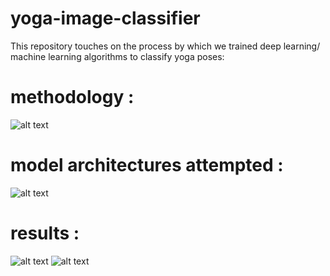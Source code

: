 # yoga-image-classifier
This repository touches on the process by which we trained deep learning/ machine learning algorithms to classify yoga poses:

 # methodology :
![alt text](https://raw.githubusercontent.com/jay-uChicago/yoga-image-classifier/master/references/Methodology.png)

# model architectures attempted :
![alt text](https://raw.githubusercontent.com/jay-uChicago/yoga-image-classifier/master/references/Model%20Performance.png)

# results :
![alt text](https://raw.githubusercontent.com/jay-uChicago/yoga-image-classifier/master/references/Results.png)
![alt text](https://raw.githubusercontent.com/jay-uChicago/yoga-image-classifier/master/references/Errors.png)



